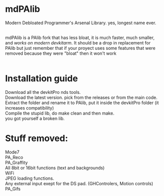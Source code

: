 # mdPAlib
Modern Debloated Programmer's Arsenal Library. yes, longest name ever.<br><br>

mdPAlib is a PAlib fork that has less bloat, it is much faster, much smaller, and *works on modern devkitarm*. It should be a drop in replacement for PAlib but just remember that if your proyect uses some features that were removed because they were "bloat" then it won't work<br><br>

# Installation guide
Download all the devkitPro nds tools.<br>
Download the latest version. pick from the releases or from the main code.<br>
Extract the folder and rename it to PAlib, put it inside the devkitPro folder (it increases compatibility)<br>
Compile the stupid lib, do make clean and then make.<br>
you got yourself a broken lib.<br>

# Stuff removed:
Mode7<br>
PA_Reco<br>
PA_Graffity<br>
All 8bit or 16bit functions (text and backgrounds)<br>
WiFi<br>
JPEG loading functions.<br>
Any external input exept for the DS pad. (GHControlers, Motion controls)<br>
PA_Gifs
